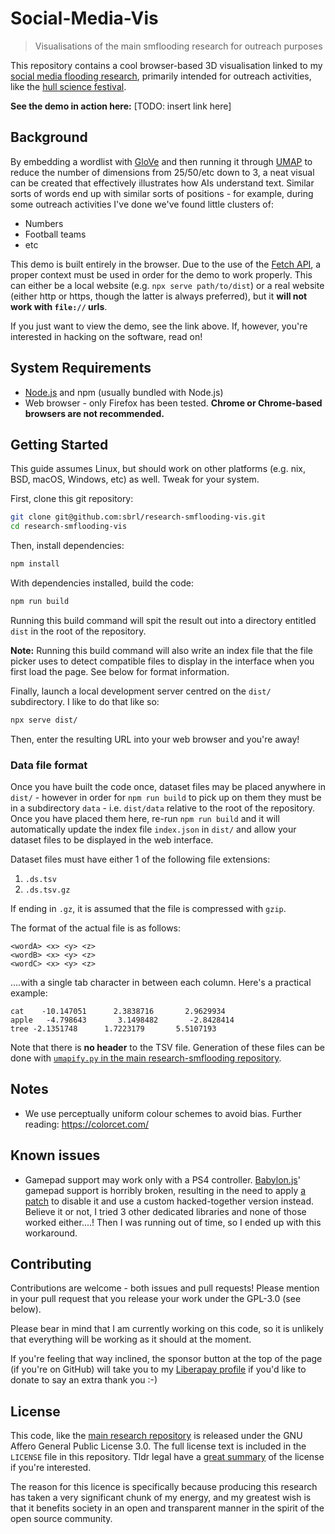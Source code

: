 # Social-Media-Vis

> Visualisations of the main smflooding research for outreach purposes

This repository contains a cool browser-based 3D visualisation linked to my [social media flooding research](https://github.com/sbrl/research-smflooding), primarily intended for outreach activities, like the [hull science festival](https://scifest.hull.ac.uk/).

**See the demo in action here:** [TODO: insert link here]

## Background
By embedding a wordlist with [GloVe](https://nlp.stanford.edu/projects/glove/) and then running it through [UMAP](https://umap-learn.readthedocs.io/en/latest/) to reduce the number of dimensions from 25/50/etc down to 3, a neat visual can be created that effectively illustrates how AIs understand text. Similar sorts of words end up with similar sorts of positions - for example, during some outreach activities I've done we've found little clusters of:

- Numbers
- Football teams
- etc

This demo is built entirely in the browser. Due to the use of the [Fetch API](https://developer.mozilla.org/en-US/docs/Web/API/Fetch_API), a proper context must be used in order for the demo to work properly. This can either be a local website (e.g. `npx serve path/to/dist`) or a real website (either http or https, though the latter is always preferred), but it **will not work with `file://` urls**.

If you just want to view the demo, see the link above. If, however, you're interested in hacking on the software, read on!

## System Requirements
- [Node.js](https://nodejs.org/) and npm (usually bundled with Node.js)
- Web browser - only Firefox has been tested. **Chrome or Chrome-based browsers are not recommended.**

## Getting Started
This guide assumes Linux, but should work on other platforms (e.g. nix, BSD, macOS, Windows, etc) as well. Tweak for your system.

First, clone this git repository:

```bash
git clone git@github.com:sbrl/research-smflooding-vis.git
cd research-smflooding-vis
```

Then, install dependencies:

```bash
npm install
```

With dependencies installed, build the code:

```bash
npm run build
```

Running this build command will spit the result out into a directory entitled `dist` in the root of the repository. 

**Note:** Running this build command will also write an index file that the file picker uses to detect compatible files to display in the interface when you first load the page. See below for format information.

Finally, launch a local development server centred on the `dist/` subdirectory. I like to do that like so:

```bash
npx serve dist/
```

Then, enter the resulting URL into your web browser and you're away!

### Data file format
Once you have built the code once, dataset files may be placed anywhere in `dist/` - however in order for `npm run build` to pick up on them they must be in a subdirectory `data` - i.e. `dist/data` relative to the root of the repository. Once you have placed them here, re-run `npm run build` and it will automatically update the index file `index.json` in `dist/` and allow your dataset files to be displayed in the web interface.

Dataset files must have either 1 of the following file extensions:

1. `.ds.tsv`
2. `.ds.tsv.gz`

If ending in `.gz`, it is assumed that the file is compressed with `gzip`.

The format of the actual file is as follows:

```tsv
<wordA>	<x>	<y>	<z>
<wordB>	<x>	<y>	<z>
<wordC>	<x>	<y>	<z>
```

....with a single tab character in between each column. Here's a practical example:

```tsv
cat    -10.147051      2.3838716       2.9629934
apple   -4.798643       3.1498482       -2.8428414
tree -2.1351748      1.7223179       5.5107193
```

Note that there is **no header** to the TSV file. Generation of these files can be done with [`umapify.py` in the main research-smflooding repository](https://github.com/sbrl/research-smflooding/blob/main/src/umapify.py).

## Notes
- We use perceptually uniform colour schemes to avoid bias. Further reading: <https://colorcet.com/>

## Known issues
- Gamepad support may work only with a PS4 controller. [Babylon.js](https://babylonjs.com/)' gamepad support is horribly broken, resulting in the need to apply [a patch](https://github.com/sbrl/research-smflooding-vis/blob/c526f463393cd41802d948aca5e89b97bf058167/patches/%40babylonjs%2Bcore%2B6.19.1.patch) to disable it and use a custom hacked-together version instead. Believe it or not, I tried 3 other dedicated libraries and none of those worked either....! Then I was running out of time, so I ended up with this workaround.

## Contributing
Contributions are welcome - both issues and pull requests! Please mention in your pull request that you release your work under the GPL-3.0 (see below).

Please bear in mind that I am currently working on this code, so it is unlikely that everything will be working as it should at the moment.

If you're feeling that way inclined, the sponsor button at the top of the page (if you're on GitHub) will take you to my [Liberapay profile](https://liberapay.com/sbrl) if you'd like to donate to say an extra thank you :-)


## License
This code, like the [main research repository](https://github.com/sbrl/research-smflooding) is released under the GNU Affero General Public License 3.0. The full license text is included in the `LICENSE` file in this repository. Tldr legal have a [great summary](https://tldrlegal.com/license/gnu-general-public-license-v3-(gpl-3)) of the license if you're interested.

The reason for this licence is specifically because producing this research has taken a very significant chunk of my energy, and my greatest wish is that it benefits society in an open and transparent manner in the spirit of the open source community.